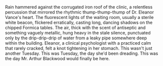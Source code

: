 Rain hammered against the corrugated iron roof of the clinic, a relentless percussion that mirrored the rhythmic thump-thump-thump of Dr. Eleanor Vance's heart.  The fluorescent lights of the waiting room, usually a sterile white beacon, flickered erratically, casting long, dancing shadows on the chipped Formica tables.  The air, thick with the scent of antiseptic and something vaguely metallic, hung heavy in the stale silence, punctuated only by the drip-drip-drip of water from a leaky pipe somewhere deep within the building.  Eleanor, a clinical psychologist with a practiced calm that rarely cracked, felt a knot tightening in her stomach.  This wasn't just another Tuesday. This was Tuesday, the day she'd been dreading. This was the day Mr. Arthur Blackwood would finally be here.
